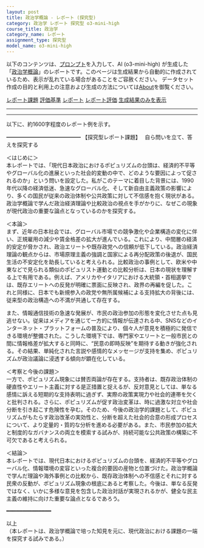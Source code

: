 ```yaml
---
layout: post
title: 政治学概論 - レポート (探究型)
category: 政治学 レポート 探究型 o3-mini-high
course_title: 政治学
category_name: レポート
assignment_type: 探究型
model_name: o3-mini-high
---
```


以下のコンテンツは、[プロンプト](https://github.com/takedatoshiyuki/synthetic_assignments/tree/main/generated/政治学/o3-mini-high/prompt_レポート-探究型.md)を入力して、AI (o3-mini-high) が生成した「[政治学概論](/contents/政治学/)」のレポートです。このページは生成結果から自動的に作成されているため、表示が乱れている場合があることをご容赦ください。
データセット作成の目的と利用上の注意および生成の方法については[About](/About)を御覧ください。

[レポート課題](../レポート課題-探究型)
[評価基準](../評価基準-探究型)
[レポート](../レポート-探究型)
[レポート評価](../レポート評価-探究型)
[生成結果のみを表示](https://github.com/takedatoshiyuki/synthetic_assignments/tree/main/generated/政治学/o3-mini-high/レポート-探究型.md)
  

***
***
  
以下に、約1600字程度のレポート例を示す。

━━━━━━━━━━━━━━
【探究型レポート課題】　
自ら問いを立て、答えを探究する

＜はじめに＞  
本レポートでは、「現代日本政治におけるポピュリズムの台頭は、経済的不平等やグローバル化の進展といった社会的変動の中で、どのような要因によって促されるのか」という問いを設定した。私がこのテーマに着目した背景には、1990年代以降の経済低迷、急速なグローバル化、そして新自由主義政策の影響により、多くの国民が従来の政治体制や公共政策に対して不信感を抱く現状がある。政治学概論で学んだ政治経済理論や比較政治の視点を手がかりに、なぜこの現象が現代政治の重要な論点となっているのかを探究する。

＜本論＞  
まず、近年の日本社会では、グローバル市場での競争激化や企業構造の変化に伴い、正規雇用の減少や賃金格差の拡大が進んでいる。これにより、中間層の経済的安定が脅かされ、政治エリートや既存政党への信頼が低下している。政治経済理論の観点からは、市場原理主義の強調と国家による再分配政策の後退が、国民生活の不安定化を助長していると考えられる。比較政治の事例として、欧米や中東などで見られる類似のポピュリスト運動との比較分析は、日本の現状を理解する上で有用である。例えば、アメリカやイタリアにおける大統領・首相選挙では、既存エリートへの反発が明確に票面に反映され、政界の再編を促した。これと同様に、日本でも新規参入の政党や無所属候補による支持拡大の背後には、従来型の政治構造への不満が共通して存在する。

また、情報通信技術の急速な発展が、市民の政治参加の形態を変化させた点も見逃せない。従来はメディアを通じて一方的に情報が伝達される中、SNSなどのインターネット・プラットフォームの普及により、個々人が意見を積極的に発信できる環境が整備された。こうした環境下では、専門家やエリートと一般市民との間に情報格差が拡大すると同時に、“民意の即時反映”を期待する動きが強化される。その結果、単純化された言説や感情的なメッセージが支持を集め、ポピュリズムが政治議論に浸透する傾向が顕在化している。

＜考察と今後の課題＞  
一方で、ポピュリズム現象には賛否両論が存在する。支持者は、既存政治体制の硬直性やエリート主義に対する是正措置と捉えるが、反対意見としては、単なる感情に訴える短期的な支持表明に過ぎず、実際の政策実現力や社会的連帯を欠くと批判される。さらに、ポピュリズムが促す政治変革は、時に過激な対立や社会分断を引き起こす危険性を孕む。そのため、今後の政治学的課題として、ポピュリズムがもたらす政治改革の実効性と、分断を超えた社会的合意の形成プロセスについて、より定量的・質的な分析を進める必要がある。また、市民参加の拡大と制度的なガバナンスの両立を模索する試みが、持続可能な公共政策の構築に不可欠であると考えられる。

＜結論＞  
本レポートでは、現代日本におけるポピュリズムの台頭を、経済的不平等やグローバル化、情報環境の変容といった複合的要因の産物と位置づけた。政治学概論で学んだ理論や海外事例との比較から、既存政治体制への不信感とそれに対する民衆の反動が、ポピュリズム現象の根底にあると考察した。今後は、単なる反発ではなく、いかに多様な意見を包含した政治対話が実現されるかが、健全な民主主義の維持に向けた重要な論点となるであろう。

━━━━━━━━━━━━━━

以上  
（本レポートは、政治学概論で培った知見を元に、現代政治における課題の一端を探究する試みである。）
